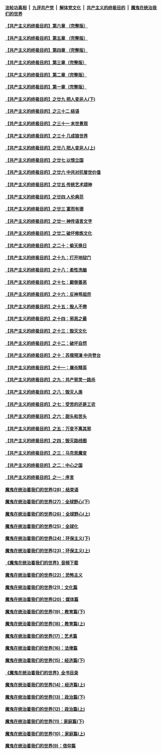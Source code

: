 ####  [法轮功真相](../../../../basic/blob/master/README.md?t=06090801) &nbsp;|&nbsp; [九评共产党](../../../../9ping.md/blob/master/README.md?t=06090801) &nbsp;|&nbsp; [解体党文化](../../../../jtdwh.md/blob/master/README.md?t=06090801)  &nbsp;|&nbsp; [共产主义的终极目的](../../../../gczydzjmd.md/blob/master/README.md?t=06090801) &nbsp;|&nbsp; [魔鬼在统治我们的世界](../../../../mgztzwmdsj.md/blob/master/README.md?t=06090801) 

#### [【共产主义的终极目的】第六章 （完整版）](../pages/nsc422/n11428913.md?t=06090801) 

#### [【共产主义的终极目的】第五章 （完整版）](../pages/nsc422/n11428912.md?t=06090801) 

#### [【共产主义的终极目的】第四章 （完整版）](../pages/nsc422/n11428907.md?t=06090801) 

#### [【共产主义的终极目的】第三章（完整版）](../pages/nsc422/n11428848.md?t=06090801) 

#### [【共产主义的终极目的】第二章（完整版）](../pages/nsc422/n11428831.md?t=06090801) 

#### [【共产主义的终极目的】第一章（完整版）](../pages/nsc422/n11417651.md?t=06090801) 

#### [【共产主义的终极目的】之廿九 把人变非人(下)](../pages/nsc422/n11344140.md?t=06090801) 

#### [【共产主义的终极目的】之三十二 结语](../pages/nsc422/n11360535.md?t=06090801) 

#### [【共产主义的终极目的】之三十一 末世景观](../pages/nsc422/n11351129.md?t=06090801) 

#### [【共产主义的终极目的】之三十 几成狼世界](../pages/nsc422/n11348280.md?t=06090801) 

#### [【共产主义的终极目的】之廿八 把人变非人(上)](../pages/nsc422/n11340492.md?t=06090801) 

#### [【共产主义的终极目的】之廿七 以恨立国](../pages/nsc422/n11336944.md?t=06090801) 

#### [【共产主义的终极目的】之廿六 中共对抗普世价值](../pages/nsc422/n11324785.md?t=06090801) 

#### [【共产主义的终极目的】之廿五 传统艺术颂神](../pages/nsc422/n11296396.md?t=06090801) 

#### [【共产主义的终极目的】之廿四 人伦典范](../pages/nsc422/n11296397.md?t=06090801) 

#### [【共产主义的终极目的】之廿三 富而有德](../pages/nsc422/n11283598.md?t=06090801) 

#### [【共产主义的终极目的】之廿一 神传语言文字](../pages/nsc422/n11263265.md?t=06090801) 

#### [【共产主义的终极目的】之廿二 破坏修炼文化](../pages/nsc422/n11245728.md?t=06090801) 

#### [【共产主义的终极目的】之二十：偷天换日](../pages/nsc422/n11238846.md?t=06090801) 

#### [【共产主义的终极目的】之十九：打开地狱门](../pages/nsc422/n11206376.md?t=06090801) 

#### [【共产主义的终极目的】之十八：柔性洗脑](../pages/nsc422/n11199994.md?t=06090801) 

#### [【共产主义的终极目的】之十七：颠倒善恶](../pages/nsc422/n11179782.md?t=06090801) 

#### [【共产主义的终极目的】之十六：反神骂祖宗](../pages/nsc422/n11166798.md?t=06090801) 

#### [【共产主义的终极目的】之十五：毁人不倦](../pages/nsc422/n11166792.md?t=06090801) 

#### [【共产主义的终极目的】之十四：邪恶之最](../pages/nsc422/n11150249.md?t=06090801) 

#### [【共产主义的终极目的】之十三：毁灭文化](../pages/nsc422/n11135227.md?t=06090801) 

#### [【共产主义的终极目的】之十二：破坏自然](../pages/nsc422/n11135214.md?t=06090801) 

#### [【共产主义的终极目的】之十：苏俄预演 中共登台](../pages/nsc422/n11118424.md?t=06090801) 

#### [【共产主义的终极目的】之十一：屠杀精英](../pages/nsc422/n11118442.md?t=06090801) 

#### [【共产主义的终极目的】之九：共产邪灵一路杀](../pages/nsc422/n11114139.md?t=06090801) 

#### [【共产主义的终极目的】之八：毁灭人类](../pages/nsc422/n11108503.md?t=06090801) 

#### [【共产主义的终极目的】之七：受苦的还是工农](../pages/nsc422/n11101809.md?t=06090801) 

#### [【共产主义的终极目的】之六：甜头和苦头](../pages/nsc422/n11096971.md?t=06090801) 

#### [【共产主义的终极目的】之五：万变不离其邪](../pages/nsc422/n11091285.md?t=06090801) 

#### [【共产主义的终极目的】之四：毁灭路线图](../pages/nsc422/n11086284.md?t=06090801) 

#### [【共产主义的终极目的】之三：马克思魔变](../pages/nsc422/n11061941.md?t=06090801) 

#### [【共产主义的终极目的】之二：中心之国](../pages/nsc422/n11047728.md?t=06090801) 

#### [【共产主义的终极目的】之一：序言](../pages/nsc422/n11086077.md?t=06090801) 

#### [魔鬼在统治着我们的世界(28)：结束语](../pages/nsc422/n10936246.md?t=06090801) 

#### [魔鬼在统治着我们的世界(27)：全球野心(下)](../pages/nsc422/n10928319.md?t=06090801) 

#### [魔鬼在统治着我们的世界(26)：全球野心(上)](../pages/nsc422/n10900318.md?t=06090801) 

#### [魔鬼在统治着我们的世界(25)：全球化](../pages/nsc422/n10788205.md?t=06090801) 

#### [魔鬼在统治着我们的世界(24)：环保主义(下)](../pages/nsc422/n10695307.md?t=06090801) 

#### [魔鬼在统治着我们的世界(23)：环保主义(上)](../pages/nsc422/n10688613.md?t=06090801) 

#### [《魔鬼在统治着我们的世界》音频下载](../pages/nsc422/n10635553.md?t=06090801) 

#### [魔鬼在统治着我们的世界(22)：恐怖主义](../pages/nsc422/n10614727.md?t=06090801) 

#### [魔鬼在统治着我们的世界(21)：文化篇](../pages/nsc422/n10597706.md?t=06090801) 

#### [魔鬼在统治着我们的世界(20)：媒体篇](../pages/nsc422/n10586579.md?t=06090801) 

#### [魔鬼在统治着我们的世界(19)：教育篇(下)](../pages/nsc422/n10564808.md?t=06090801) 

#### [魔鬼在统治着我们的世界(18)：教育篇(上)](../pages/nsc422/n10526970.md?t=06090801) 

#### [魔鬼在统治着我们的世界(17)：艺术篇](../pages/nsc422/n10499093.md?t=06090801) 

#### [魔鬼在统治着我们的世界(16)：法律篇](../pages/nsc422/n10485969.md?t=06090801) 

#### [魔鬼在统治着我们的世界(15)：经济篇(下)](../pages/nsc422/n10469975.md?t=06090801) 

#### [《魔鬼在统治着我们的世界》全书目录](../pages/nsc422/n10464261.md?t=06090801) 

#### [魔鬼在统治着我们的世界(14)：经济篇(上)](../pages/nsc422/n10457370.md?t=06090801) 

#### [魔鬼在统治着我们的世界(13)：政治篇(下)](../pages/nsc422/n10448270.md?t=06090801) 

#### [魔鬼在统治着我们的世界(12)：政治篇(上)](../pages/nsc422/n10444576.md?t=06090801) 

#### [魔鬼在统治着我们的世界(11)：家庭篇(下)](../pages/nsc422/n10440961.md?t=06090801) 

#### [魔鬼在统治着我们的世界(10)：家庭篇(上)](../pages/nsc422/n10435448.md?t=06090801) 

#### [魔鬼在统治着我们的世界(9)：信仰篇](../pages/nsc422/n10432159.md?t=06090801) 

